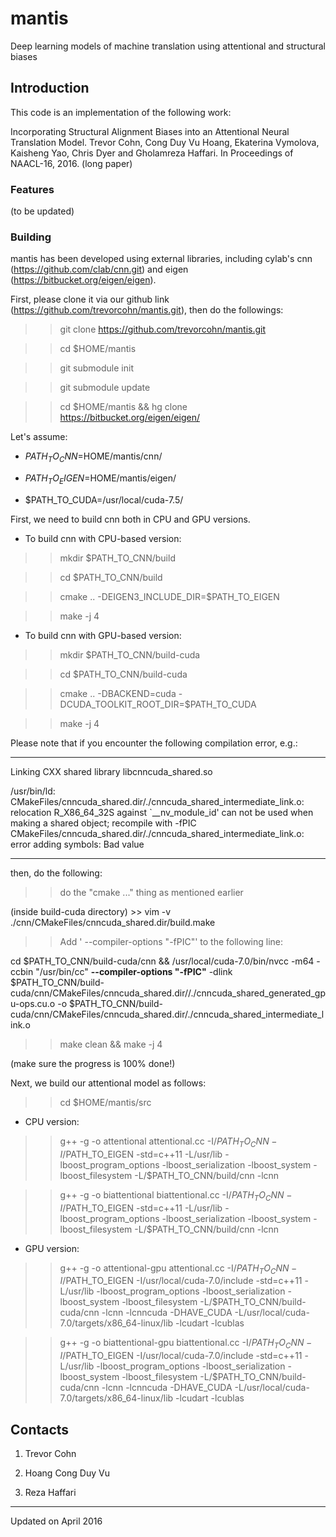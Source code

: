 # mantis
Deep learning models of machine translation using attentional and structural biases

## Introduction

This code is an implementation of the following work:

Incorporating Structural Alignment Biases into an Attentional Neural Translation Model. Trevor Cohn, Cong Duy Vu Hoang, Ekaterina Vymolova, Kaisheng Yao, Chris Dyer and Gholamreza Haffari. In Proceedings of NAACL-16, 2016. (long paper)

### Features

(to be updated)

### Building

mantis has been developed using external libraries, including cylab's cnn (https://github.com/clab/cnn.git) and eigen (https://bitbucket.org/eigen/eigen).

First, please clone it via our github link (https://github.com/trevorcohn/mantis.git), then do the followings:

>> git clone https://github.com/trevorcohn/mantis.git

>> cd $HOME/mantis

>> git submodule init 

>> git submodule update

>> cd $HOME/mantis && hg clone https://bitbucket.org/eigen/eigen/

Let's assume:

+ $PATH_TO_CNN=$HOME/mantis/cnn/

+ $PATH_TO_EIGEN=$HOME/mantis/eigen/

+ $PATH_TO_CUDA=/usr/local/cuda-7.5/

First, we need to build cnn both in CPU and GPU versions.

* To build cnn with CPU-based version:

>> mkdir $PATH_TO_CNN/build

>> cd $PATH_TO_CNN/build

>> cmake .. -DEIGEN3_INCLUDE_DIR=$PATH_TO_EIGEN

>> make -j 4

* To build cnn with GPU-based version:

>> mkdir $PATH_TO_CNN/build-cuda

>> cd $PATH_TO_CNN/build-cuda

>> cmake .. -DBACKEND=cuda -DCUDA_TOOLKIT_ROOT_DIR=$PATH_TO_CUDA

>> make -j 4

Please note that if you encounter the following compilation error, e.g.:

---

Linking CXX shared library libcnncuda_shared.so

/usr/bin/ld: CMakeFiles/cnncuda_shared.dir/./cnncuda_shared_intermediate_link.o: relocation R_X86_64_32S against `__nv_module_id' can not be used when making a shared object; recompile with -fPIC
CMakeFiles/cnncuda_shared.dir/./cnncuda_shared_intermediate_link.o: error adding symbols: Bad value

---

then, do the following:

>> do the "cmake ..." thing as mentioned earlier

(inside build-cuda directory) >> vim -v ./cnn/CMakeFiles/cnncuda_shared.dir/build.make

>> Add ' --compiler-options "-fPIC"' to the following line:

cd $PATH_TO_CNN/build-cuda/cnn && /usr/local/cuda-7.0/bin/nvcc -m64 -ccbin "/usr/bin/cc" <b>--compiler-options "-fPIC"</b> -dlink $PATH_TO_CNN/build-cuda/cnn/CMakeFiles/cnncuda_shared.dir//./cnncuda_shared_generated_gpu-ops.cu.o -o $PATH_TO_CNN/build-cuda/cnn/CMakeFiles/cnncuda_shared.dir/./cnncuda_shared_intermediate_link.o

>> make clean && make -j 4

(make sure the progress is 100% done!)

Next, we build our attentional model as follows:

>> cd $HOME/mantis/src

+ CPU version: 

>> g++ -g -o attentional attentional.cc -I/$PATH_TO_CNN -I/$PATH_TO_EIGEN -std=c++11 -L/usr/lib -lboost_program_options -lboost_serialization -lboost_system -lboost_filesystem -L/$PATH_TO_CNN/build/cnn -lcnn

>> g++ -g -o biattentional biattentional.cc -I/$PATH_TO_CNN -I/$PATH_TO_EIGEN -std=c++11 -L/usr/lib -lboost_program_options -lboost_serialization -lboost_system -lboost_filesystem -L/$PATH_TO_CNN/build/cnn -lcnn
 
+ GPU version: 

>> g++ -g -o attentional-gpu attentional.cc -I/$PATH_TO_CNN -I/$PATH_TO_EIGEN -I/usr/local/cuda-7.0/include -std=c++11 -L/usr/lib -lboost_program_options -lboost_serialization -lboost_system -lboost_filesystem -L/$PATH_TO_CNN/build-cuda/cnn -lcnn -lcnncuda -DHAVE_CUDA -L/usr/local/cuda-7.0/targets/x86_64-linux/lib -lcudart -lcublas

>> g++ -g -o biattentional-gpu biattentional.cc -I/$PATH_TO_CNN -I/$PATH_TO_EIGEN -I/usr/local/cuda-7.0/include -std=c++11 -L/usr/lib -lboost_program_options -lboost_serialization -lboost_system -lboost_filesystem -L/$PATH_TO_CNN/build-cuda/cnn -lcnn -lcnncuda -DHAVE_CUDA -L/usr/local/cuda-7.0/targets/x86_64-linux/lib -lcudart -lcublas

## Contacts

1) Trevor Cohn 

2) Hoang Cong Duy Vu

3) Reza Haffari 

---
Updated on April 2016

